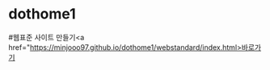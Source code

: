 # dothome1

#웹표준 사이트 만들기<a href="https://minjooo97.github.io/dothome1/webstandard/index.html>바로가기</a>
